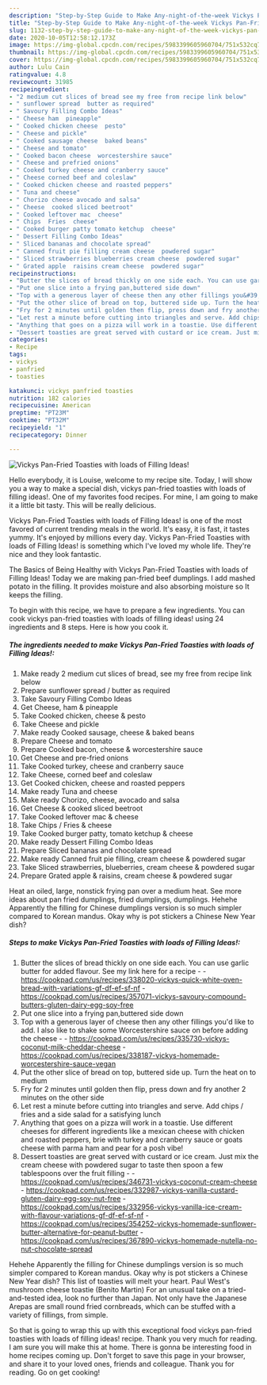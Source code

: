 ```yaml
---
description: "Step-by-Step Guide to Make Any-night-of-the-week Vickys Pan-Fried Toasties with loads of Filling Ideas!"
title: "Step-by-Step Guide to Make Any-night-of-the-week Vickys Pan-Fried Toasties with loads of Filling Ideas!"
slug: 1132-step-by-step-guide-to-make-any-night-of-the-week-vickys-pan-fried-toasties-with-loads-of-filling-ideas
date: 2020-10-05T12:58:12.173Z
image: https://img-global.cpcdn.com/recipes/5983399605960704/751x532cq70/vickys-pan-fried-toasties-with-loads-of-filling-ideas-recipe-main-photo.jpg
thumbnail: https://img-global.cpcdn.com/recipes/5983399605960704/751x532cq70/vickys-pan-fried-toasties-with-loads-of-filling-ideas-recipe-main-photo.jpg
cover: https://img-global.cpcdn.com/recipes/5983399605960704/751x532cq70/vickys-pan-fried-toasties-with-loads-of-filling-ideas-recipe-main-photo.jpg
author: Lulu Cain
ratingvalue: 4.8
reviewcount: 31985
recipeingredient:
- "2 medium cut slices of bread see my free from recipe link below"
- " sunflower spread  butter as required"
- " Savoury Filling Combo Ideas"
- " Cheese ham  pineapple"
- " Cooked chicken cheese  pesto"
- " Cheese and pickle"
- " Cooked sausage cheese  baked beans"
- " Cheese and tomato"
- " Cooked bacon cheese  worcestershire sauce"
- " Cheese and prefried onions"
- " Cooked turkey cheese and cranberry sauce"
- " Cheese corned beef and coleslaw"
- " Cooked chicken cheese and roasted peppers"
- " Tuna and cheese"
- " Chorizo cheese avocado and salsa"
- " Cheese  cooked sliced beetroot"
- " Cooked leftover mac  cheese"
- " Chips  Fries  cheese"
- " Cooked burger patty tomato ketchup  cheese"
- " Dessert Filling Combo Ideas"
- " Sliced bananas and chocolate spread"
- " Canned fruit pie filling cream cheese  powdered sugar"
- " Sliced strawberries blueberries cream cheese  powdered sugar"
- " Grated apple  raisins cream cheese  powdered sugar"
recipeinstructions:
- "Butter the slices of bread thickly on one side each. You can use garlic butter for added flavour. See my link here for a recipe  https://cookpad.com/us/recipes/338020-vickys-quick-white-oven-bread-with-variations-gf-df-ef-sf-nf https://cookpad.com/us/recipes/357071-vickys-savoury-compound-butters-gluten-dairy-egg-soy-free"
- "Put one slice into a frying pan,buttered side down"
- "Top with a generous layer of cheese then any other fillings you&#39;d like to add. I also like to shake some Worcestershire sauce on before adding the cheese  https://cookpad.com/us/recipes/335730-vickys-coconut-milk-cheddar-cheese https://cookpad.com/us/recipes/338187-vickys-homemade-worcestershire-sauce-vegan"
- "Put the other slice of bread on top, buttered side up. Turn the heat on to medium"
- "Fry for 2 minutes until golden then flip, press down and fry another 2 minutes on the other side"
- "Let rest a minute before cutting into triangles and serve. Add chips / fries and a side salad for a satisfying lunch"
- "Anything that goes on a pizza will work in a toastie. Use different cheeses for different ingredients like a mexican cheese with chicken and roasted peppers, brie with turkey and cranberry sauce or goats cheese with parma ham and pear for a posh vibe!"
- "Dessert toasties are great served with custard or ice cream. Just mix the cream cheese with powdered sugar to taste then spoon a few tablespoons over the fruit filling  https://cookpad.com/us/recipes/346731-vickys-coconut-cream-cheese https://cookpad.com/us/recipes/332987-vickys-vanilla-custard-gluten-dairy-egg-soy-nut-free https://cookpad.com/us/recipes/332956-vickys-vanilla-ice-cream-with-flavour-variations-gf-df-ef-sf-nf https://cookpad.com/us/recipes/354252-vickys-homemade-sunflower-butter-alternative-for-peanut-butter https://cookpad.com/us/recipes/367890-vickys-homemade-nutella-no-nut-chocolate-spread"
categories:
- Recipe
tags:
- vickys
- panfried
- toasties

katakunci: vickys panfried toasties 
nutrition: 182 calories
recipecuisine: American
preptime: "PT23M"
cooktime: "PT32M"
recipeyield: "1"
recipecategory: Dinner

---
```



![Vickys Pan-Fried Toasties with loads of Filling Ideas!](https://img-global.cpcdn.com/recipes/5983399605960704/751x532cq70/vickys-pan-fried-toasties-with-loads-of-filling-ideas-recipe-main-photo.jpg)

Hello everybody, it is Louise, welcome to my recipe site. Today, I will show you a way to make a special dish, vickys pan-fried toasties with loads of filling ideas!. One of my favorites food recipes. For mine, I am going to make it a little bit tasty. This will be really delicious.

Vickys Pan-Fried Toasties with loads of Filling Ideas! is one of the most favored of current trending meals in the world. It's easy, it is fast, it tastes yummy. It's enjoyed by millions every day. Vickys Pan-Fried Toasties with loads of Filling Ideas! is something which I've loved my whole life. They're nice and they look fantastic.

The Basics of Being Healthy with Vickys Pan-Fried Toasties with loads of Filling Ideas! Today we are making pan-fried beef dumplings. I add mashed potato in the filling. It provides moisture and also absorbing moisture so It keeps the filling.


To begin with this recipe, we have to prepare a few ingredients. You can cook vickys pan-fried toasties with loads of filling ideas! using 24 ingredients and 8 steps. Here is how you cook it.

<!--inarticleads1-->

##### The ingredients needed to make Vickys Pan-Fried Toasties with loads of Filling Ideas!:

1. Make ready 2 medium cut slices of bread, see my free from recipe link below
1. Prepare  sunflower spread / butter as required
1. Take  Savoury Filling Combo Ideas
1. Get  Cheese, ham &amp; pineapple
1. Take  Cooked chicken, cheese &amp; pesto
1. Take  Cheese and pickle
1. Make ready  Cooked sausage, cheese &amp; baked beans
1. Prepare  Cheese and tomato
1. Prepare  Cooked bacon, cheese &amp; worcestershire sauce
1. Get  Cheese and pre-fried onions
1. Take  Cooked turkey, cheese and cranberry sauce
1. Take  Cheese, corned beef and coleslaw
1. Get  Cooked chicken, cheese and roasted peppers
1. Make ready  Tuna and cheese
1. Make ready  Chorizo, cheese, avocado and salsa
1. Get  Cheese &amp; cooked sliced beetroot
1. Take  Cooked leftover mac &amp; cheese
1. Take  Chips / Fries &amp; cheese
1. Take  Cooked burger patty, tomato ketchup &amp; cheese
1. Make ready  Dessert Filling Combo Ideas
1. Prepare  Sliced bananas and chocolate spread
1. Make ready  Canned fruit pie filling, cream cheese &amp; powdered sugar
1. Take  Sliced strawberries, blueberries, cream cheese &amp; powdered sugar
1. Prepare  Grated apple &amp; raisins, cream cheese &amp; powdered sugar


Heat an oiled, large, nonstick frying pan over a medium heat. See more ideas about pan fried dumplings, fried dumplings, dumplings. Hehehe Apparently the filling for Chinese dumplings version is so much simpler compared to Korean mandus. Okay why is pot stickers a Chinese New Year dish? 

<!--inarticleads2-->

##### Steps to make Vickys Pan-Fried Toasties with loads of Filling Ideas!:

1. Butter the slices of bread thickly on one side each. You can use garlic butter for added flavour. See my link here for a recipe -  - https://cookpad.com/us/recipes/338020-vickys-quick-white-oven-bread-with-variations-gf-df-ef-sf-nf - https://cookpad.com/us/recipes/357071-vickys-savoury-compound-butters-gluten-dairy-egg-soy-free
1. Put one slice into a frying pan,buttered side down
1. Top with a generous layer of cheese then any other fillings you&#39;d like to add. I also like to shake some Worcestershire sauce on before adding the cheese -  - https://cookpad.com/us/recipes/335730-vickys-coconut-milk-cheddar-cheese - https://cookpad.com/us/recipes/338187-vickys-homemade-worcestershire-sauce-vegan
1. Put the other slice of bread on top, buttered side up. Turn the heat on to medium
1. Fry for 2 minutes until golden then flip, press down and fry another 2 minutes on the other side
1. Let rest a minute before cutting into triangles and serve. Add chips / fries and a side salad for a satisfying lunch
1. Anything that goes on a pizza will work in a toastie. Use different cheeses for different ingredients like a mexican cheese with chicken and roasted peppers, brie with turkey and cranberry sauce or goats cheese with parma ham and pear for a posh vibe!
1. Dessert toasties are great served with custard or ice cream. Just mix the cream cheese with powdered sugar to taste then spoon a few tablespoons over the fruit filling -  - https://cookpad.com/us/recipes/346731-vickys-coconut-cream-cheese - https://cookpad.com/us/recipes/332987-vickys-vanilla-custard-gluten-dairy-egg-soy-nut-free - https://cookpad.com/us/recipes/332956-vickys-vanilla-ice-cream-with-flavour-variations-gf-df-ef-sf-nf - https://cookpad.com/us/recipes/354252-vickys-homemade-sunflower-butter-alternative-for-peanut-butter - https://cookpad.com/us/recipes/367890-vickys-homemade-nutella-no-nut-chocolate-spread


Hehehe Apparently the filling for Chinese dumplings version is so much simpler compared to Korean mandus. Okay why is pot stickers a Chinese New Year dish? This list of toasties will melt your heart. Paul West&#39;s mushroom cheese toastie (Benito Martin) For an unusual take on a tried-and-tested idea, look no further than Japan. Not only have the Japanese Arepas are small round fried cornbreads, which can be stuffed with a variety of fillings, from simple. 

So that is going to wrap this up with this exceptional food vickys pan-fried toasties with loads of filling ideas! recipe. Thank you very much for reading. I am sure you will make this at home. There is gonna be interesting food in home recipes coming up. Don't forget to save this page in your browser, and share it to your loved ones, friends and colleague. Thank you for reading. Go on get cooking!
